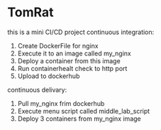# TomRat
this is a mini CI/CD project
continuous integration:
1) Create DockerFile for nginx
2) Execute it to an image called my_nginx
3) Deploy a container from this image
4) Run containerhealt check to http port
5) Upload to dockerhub

continuous delivary:
1) Pull my_nginx frim dockerhub
2) Execute menu script called middle_lab_script
3) Deploy 3 containers from my_nginx image
